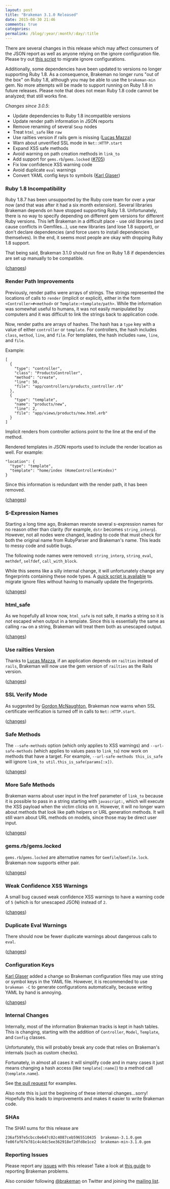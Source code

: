 ```yaml
---
layout: post
title: "Brakeman 3.1.0 Released"
date: 2015-08-30 21:46
comments: true
categories:
permalink: /blog/:year/:month/:day/:title
---
```


There are several changes in this release which may affect consumers of the JSON report as well as anyone relying on the ignore configuration file. Please try out [this script](https://gist.github.com/presidentbeef/52d5cce0fd26b901179e) to migrate ignore configurations.

Additionally, some dependencies have been updated to versions no longer supporting Ruby 1.8. As a consequence, Brakeman no longer runs "out of the box" on Ruby 1.8, although you may be able to use the `brakeman-min` gem. No more attempts will be made to support running on Ruby 1.8 in future releases. Please note that does not mean Ruby 1.8 code cannot be analyzed; that still works fine.

*Changes since 3.0.5*:

* Update dependencies to Ruby 1.8 incompatible versions
* Update render path information in JSON reports
* Remove renaming of several `Sexp` nodes
* Treat `html_safe` like `raw`
* Use railties version if rails gem is missing ([Lucas Mazza](https://github.com/lucasmazza))
* Warn about unverified SSL mode in `Net::HTTP.start`
* Expand XSS safe methods
* Avoid warning on path creation methods in `link_to`
* Add support for `gems.rb`/`gems.locked` ([#705](https://github.com/presidentbeef/brakeman/pull/705))
* Fix low confidence XSS warning code
* Avoid duplicate `eval` warnings
* Convert YAML config keys to symbols ([Karl Glaser](https://github.com/KarlGl))

### Ruby 1.8 Incompatibility

Ruby 1.8.7 has been unsupported by the Ruby core team for over a year now (and that was after it had a six month extension). Several libraries Brakeman depends on have stopped supporting Ruby 1.8. Unfortunately, there is no way to specify depending on different gem versions for different Ruby versions. This left Brakeman in a difficult place - use old libraries (and cause conflicts in Gemfiles...), use new libraries (and lose 1.8 support), or don't declare dependencies (and force users to install dependencies themselves). In the end, it seems most people are okay with dropping Ruby 1.8 support.

That being said, Brakeman 3.1.0 should run fine on Ruby 1.8 if dependencies are set up manually to be compatible.

([changes](https://github.com/presidentbeef/brakeman/pull/684))

### Render Path Improvements

Previously, render paths were arrays of strings. The strings represented the locations of calls to `render` (implicit or explicit), either in the form `<Controller>#<method>` or `Template:<template/path>`. While the information was somewhat useful to humans, it was not easily manipulated by computers and it was difficult to link the strings back to application code.

Now, render paths are arrays of hashes. The hash has a `type` key with a value of either `controller` or `template`. For controllers, the hash includes `class`, `method`, `line`, and `file`. For templates, the hash includes `name`, `line`, and `file`.

Example:

    [
      {
        "type": "controller",
        "class": "ProductsController",
        "method": "create",
        "line": 50,
        "file": "app/controllers/products_controller.rb"
      },
      {
        "type": "template",
        "name": "products/new",
        "line": 2,
        "file": "app/views/products/new.html.erb"
      }
    ]

Implicit renders from controller actions point to the line at the end of the method.

Rendered templates in JSON reports used to include the render location as well. For example:

    "location": {
      "type": "template",
      "template": "home/index (HomeController#index)"
    }

Since this information is redundant with the render path, it has been removed.

([changes](https://github.com/presidentbeef/brakeman/pull/702))

### S-Expression Names

Starting a long time ago, Brakeman rewrote several s-expression names for no reason other than clarity (for example, `dstr` becomes `string_interp`). However, not all nodes were changed, leading to code that must check for both the original name from RubyParser and Brakeman's name. This leads to messy code and subtle bugs.

The following node names were removed: `string_interp`, `string_eval`, `methdef`, `selfdef`, `call_with_block`.

While this seems like a silly internal change, it will unfortunately change any fingerprints containing these node types. A [quick script is available](https://gist.github.com/presidentbeef/52d5cce0fd26b901179e) to migrate ignore files without having to manually update the fingerprints.

([changes](https://github.com/presidentbeef/brakeman/pull/701))

### html_safe

As we hopefully all know now, `html_safe` is not safe, it marks a string so it is *not* escaped when output in a template. Since this is essentially the same as calling `raw` on a string, Brakeman will treat them both as unescaped output.

([changes](https://github.com/presidentbeef/brakeman/pull/675))

### Use railties Version

Thanks to [Lucas Mazza](https://github.com/lucasmazza), if an application depends on `railties` instead of `rails`, Brakeman will now use the gem version of `railties` as the Rails version.

([changes](https://github.com/presidentbeef/brakeman/pull/695/files))

### SSL Verify Mode

As suggested by [Gordon McNaughton](https://github.com/gmcnaughton), Brakeman now warns when SSL certificate verification is turned off in calls to `Net::HTTP.start`.

([changes](https://github.com/presidentbeef/brakeman/pull/694))

### Safe Methods

The `--safe-methods` option (which only applies to XSS warnings) and `--url-safe-methods` (which applies to values pass to `link_to`) now work on methods that have a target. For example, `--url-safe-methods this_is_safe` will ignore `link_to util.this_is_safe(params[:x])`.

([changes](https://github.com/presidentbeef/brakeman/pull/674))

### More Safe Methods

Brakeman warns about user input in the href parameter of `link_to` because it is possible to pass in a string starting with `javascript:`, which will execute the XSS payload when the victim clicks on it. However, it will no longer warn about methods that look like path helpers or URL generation methods. It will still warn about URL methods on models, since those may be direct user input.

([changes](https://github.com/presidentbeef/brakeman/pull/674))

### gems.rb/gems.locked

`gems.rb`/`gems.locked` are alternative names for `Gemfile`/`Gemfile.lock`. Brakeman now supports either pair.

([changes](https://github.com/presidentbeef/brakeman/pull/705))

### Weak Confidence XSS Warnings

A small bug caused weak confidence XSS warnings to have a warning code of `5` (which is for unescaped JSON) instead of `2`.

([changes](https://github.com/presidentbeef/brakeman/commit/9fec336e7cbbbb74add9ef9c6c90c65efa0ebcc7))

### Duplicate Eval Warnings

There should now be fewer duplicate warnings about dangerous calls to `eval`.

([changes](https://github.com/presidentbeef/brakeman/pull/670/files))

### Configuration Keys

[Karl Glaser](https://github.com/KarlGl) added a change so Brakeman configuration files may use string or symbol keys in the YAML file. However, it is recommended to use `brakeman -C` to generate configurations automatically, because writing YAML by hand is annoying.

([changes](https://github.com/presidentbeef/brakeman/pull/696))

### Internal Changes

Internally, most of the information Brakeman tracks is kept in hash tables. This is changing, starting with the addition of `Controller`, `Model`, `Template`, and `Config` classes.

Unfortunately, this will probably break any code that relies on Brakeman's internals (such as custom checks).

Fortunately, in almost all cases it will simplify code and in many cases it just means changing a hash access (like `template[:name]`) to a method call (`template.name`).

See [the pull request](https://github.com/presidentbeef/brakeman/pull/690) for examples.

Also note this is just the beginning of these internal changes...sorry! Hopefully this leads to improvements and makes it easier to write Brakeman code.

### SHAs

The SHA1 sums for this release are

    236af597e5cbcc0e647c02c4087ceb5965510435  brakeman-3.1.0.gem
    fe06faf67e781c4c4dc5ee362918ef2dfd8e1ce2  brakeman-min-3.1.0.gem

### Reporting Issues

Please report any [issues](https://github.com/presidentbeef/brakeman/issues) with this release! Take a look at [this guide](https://github.com/presidentbeef/brakeman/wiki/How-to-Report-a-Brakeman-Issue) to reporting Brakeman problems.

Also consider following [@brakeman](https://twitter.com/brakeman) on Twitter and joining the [mailing list](http://brakemanscanner.org/contact/). 

